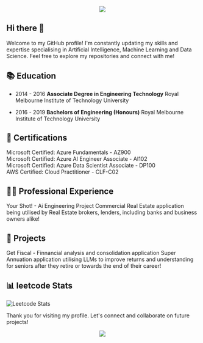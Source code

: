<p align="center">
  <img src="https://capsule-render.vercel.app/api?type=waving&color=gradient&text=Hello!&height=100&section=header&fontColor=000000"/>
</p>

## Hi there 👋

Welcome to my GitHub profile! I'm constantly updating my skills and expertise specialising in Artificial Intelligence, Machine Learning and Data Science. Feel free to explore my repositories and connect with me!

## 📚 Education

- 2014 - 2016
  **Associate Degree in Engineering Technology**
  Royal Melbourne Institute of Technology University

- 2016 - 2019
  **Bachelors of Engineering (Honours)**
  Royal Melbourne Institute of Technology University

## 📜 Certifications

  Microsoft Certified: Azure Fundamentals - AZ900 <br>
  Microsoft Certified: Azure AI Engineer Associate - AI102 <br>
  Microsoft Certified: Azure Data Scientist Associate - DP100 <br>
  AWS Certified: Cloud Practitioner - CLF-C02 <br>

## 👨‍💻 Professional Experience

Your Shot! - Ai Engineering Project
Commercial Real Estate application being utilised by Real Estate brokers, lenders, including banks and business owners alike!

## 🚀 Projects

Get Fiscal - Finnancial analysis and consolidation application
Super Annuation application utilising LLMs to improve returns and understanding for seniors after they retire or towards the end of their career!

## 📊 leetcode Stats

![Leetcode Stats](https://leetcard.jacoblin.cool/CeeJayMoss?ext=heatmap&theme=unicorn&font=lexend_exa)

Thank you for visiting my profile. Let's connect and collaborate on future projects!

<p align="center">
  <img src="https://capsule-render.vercel.app/api?type=waving&color=gradient&height=100&section=footer"/>
</p>

